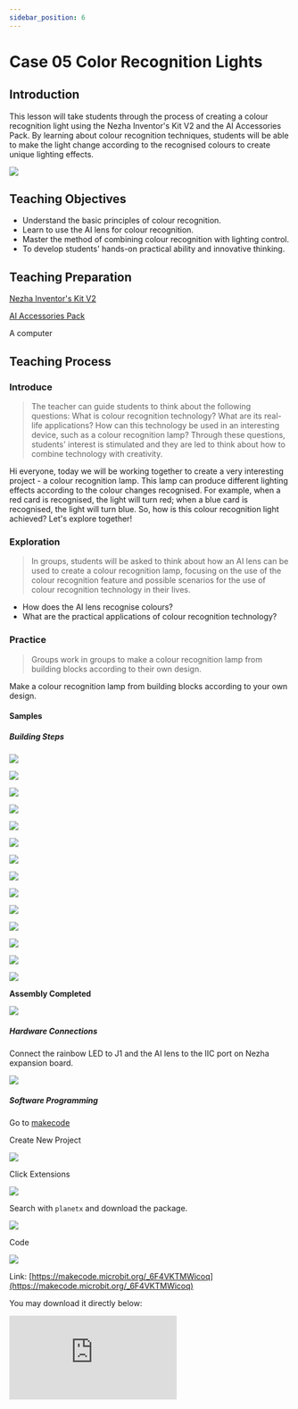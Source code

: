 ```yaml
---
sidebar_position: 6
---
```


# Case 05 Color Recognition Lights


## Introduction

This lesson will take students through the process of creating a colour recognition light using the Nezha Inventor's Kit V2 and the AI Accessories Pack. By learning about colour recognition techniques, students will be able to make the light change according to the recognised colours to create unique lighting effects.

![](./images/ai-accessories-pack-case-05-01.png)

## Teaching Objectives

- Understand the basic principles of colour recognition.
- Learn to use the AI lens for colour recognition.
- Master the method of combining colour recognition with lighting control.
- To develop students' hands-on practical ability and innovative thinking.

## Teaching Preparation

[Nezha Inventor's Kit V2](https://www.elecfreaks.com/nezha-inventor-s-kit-v2-for-micro-bit.html)

[AI Accessories Pack](https://www.elecfreaks.com/nezha-inventor-s-kit-v2-for-micro-bit.html)

A computer

## Teaching Process

### Introduce

>The teacher can guide students to think about the following questions: What is colour recognition technology? What are its real-life applications? How can this technology be used in an interesting device, such as a colour recognition lamp? Through these questions, students' interest is stimulated and they are led to think about how to combine technology with creativity.

Hi everyone, today we will be working together to create a very interesting project - a colour recognition lamp. This lamp can produce different lighting effects according to the colour changes recognised. For example, when a red card is recognised, the light will turn red; when a blue card is recognised, the light will turn blue. So, how is this colour recognition light achieved? Let's explore together!

### Exploration

> In groups, students will be asked to think about how an AI lens can be used to create a colour recognition lamp, focusing on the use of the colour recognition feature and possible scenarios for the use of colour recognition technology in their lives.

- How does the AI lens recognise colours?
- What are the practical applications of colour recognition technology?

### Practice

>Groups work in groups to make a colour recognition lamp from building blocks according to their own design.

Make a colour recognition lamp from building blocks according to your own design.

#### Samples

##### Building Steps

![](./images/ai-accessories-pack-step-05-01.png)

![](./images/ai-accessories-pack-step-05-02.png)

![](./images/ai-accessories-pack-step-05-03.png)

![](./images/ai-accessories-pack-step-05-04.png)

![](./images/ai-accessories-pack-step-05-05.png)

![](./images/ai-accessories-pack-step-05-06.png)

![](./images/ai-accessories-pack-step-05-07.png)

![](./images/ai-accessories-pack-step-05-08.png)

![](./images/ai-accessories-pack-step-05-09.png)

![](./images/ai-accessories-pack-step-05-10.png)

![](./images/ai-accessories-pack-step-05-11.png)

![](./images/ai-accessories-pack-step-05-12.png)

![](./images/ai-accessories-pack-step-05-13.png)

![](./images/ai-accessories-pack-step-05-14.png)

**Assembly Completed**

![](./images/ai-accessories-pack-case-05-01.png)

##### Hardware Connections

Connect the rainbow LED to J1 and the AI lens to the IIC port on Nezha expansion board. 

 ![](./images/ai-accessories-pack-case-05-02.png)

##### Software Programming

Go to [makecode](https://makecode.microbit.org/#)

Create New Project

![](./images/ai-accessories-pack-case-01-03.png)

Click Extensions

![](./images/ai-accessories-pack-case-01-04.png)

Search with `planetx` and download the package. 

![](./images/ai-accessories-pack-case-01-07.png)

Code

![](./images/ai-accessories-pack-case-05-08.png)

Link: [https://makecode.microbit.org/_6F4VKTMWicoq](https://makecode.microbit.org/_6F4VKTMWicoq)

You may download it directly below: 

<div
    style={{
        position: 'relative',
        paddingBottom: '60%',
        overflow: 'hidden',
    }}
>
    <iframe
        src="https://makecode.microbit.org/_6F4VKTMWicoq"
        frameborder="0"
        sandbox="allow-popups allow-forms allow-scripts allow-same-origin"
        style={{
            position: 'absolute',
            width: '100%',
            height: '100%',
        }}
    />
</div>


### Teamwork and Presentation

Students are divided into teams to work together on the production and programming of the case.

Students are encouraged to co-operate, communicate and share their experiences with each other.

Each team will have the opportunity to present the cases they have produced to the other teams.

#### Example case effect

Drop a colour card under the lens and the rainbow ring of lights will automatically change colour according to the recognised colour.

![](./images/ai-accessories-pack-case-05.gif)

### Reflection

>Share in groups, so that students in each group can share their production process and insights, summarise the problems and solutions they encountered, and evaluate their strengths and weaknesses. 

### Extended knowledge

*** Fundamentals of Colour Recognition Technology ***

The basic principle of colour recognition technology is based on image processing and computer vision. It captures images through a lens, and then uses algorithms to identify and analyse the colours in the images, so as to achieve the recognition of colour attributes.

Specifically, the colour recognition technique first preprocesses the image, including operations such as image enhancement, denoising and normalisation, to improve the quality and recognition accuracy of the image. Then, by analysing the colour values of each pixel, the RGB (Red, Green and Blue) values of each pixel can be obtained. RGB values are a common way of describing colours, which indicate the brightness of red, green and blue respectively. By calculating and comparing the RGB values, the colour properties of a pixel can be determined.

Some of the commonly used colour recognition methods are threshold based colour recognition, colour based colour recognition and image segmentation based colour recognition. Among them, threshold-based colour recognition is one of the simplest methods, which classifies the colours in an image into different categories by setting different thresholds. Colour based colour recognition is a recognition method based on the distributional features of colours, which achieves colour recognition by statistical and distributional analysis of the colours of each pixel in an image. Whereas, colour recognition based on image segmentation is a segmentation based on colour in the whole image to get the colour attributes of different regions.

*** Practical applications of colour recognition technology in real life ***

Colour recognition technology has a wide range of applications in real life, the following are a few common examples:

Industrial production: In industrial production, colour recognition technology can be used for product quality detection, for example, in the pharmaceutical, food, chemical and other industries, through the colour recognition technology to automate the detection of products to ensure product quality and stability.

Traffic industry: In the traffic industry, colour recognition technology can be used for traffic light identification and traffic congestion detection. For example, by analysing traffic images captured by cameras through colour recognition technology, automatic identification of traffic signals and detection of traffic congestion can be achieved, improving traffic efficiency.

Retail: In the retail industry, colour recognition technology can be used for product identification and sales analysis. For example, by analysing the images of commodities taken by cameras with colour recognition technology, automatic identification of commodities and sales statistics can be achieved, thus improving sales efficiency and management level.

Medical industry: In the medical industry, colour recognition technology can be used for pathological image analysis and disease diagnosis. For example, by analysing pathological images with colour recognition technology, automatic diagnosis of diseases and monitoring of conditions can be achieved, improving medical level and efficiency.

Smart Home: In the smart home, colour recognition technology can be used for intelligent lighting control and environmental monitoring. For example, by identifying and analysing the colour of ambient light through colour recognition technology, automatic adjustment of intelligent lighting and monitoring of ambient temperature and humidity can be achieved, improving living comfort and energy saving.

These examples show that colour recognition technology has a wide range of applications in various fields, bringing convenience and benefits to people's life and work.
